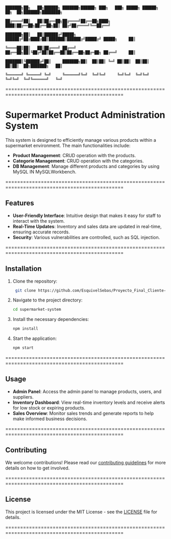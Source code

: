                                                                                           ███████╗██╗   ██╗██████╗ ███████╗██████╗ ███╗   ███╗ █████╗ ██████╗ ██╗  ██╗███████╗████████╗
                                                                                          ██╔════╝██║   ██║██╔══██╗██╔════╝██╔══██╗████╗ ████║██╔══██╗██╔══██╗██║ ██╔╝██╔════╝╚══██╔══╝
                                                                                          ███████╗██║   ██║██████╔╝█████╗  ██████╔╝██╔████╔██║███████║██████╔╝█████╔╝ █████╗     ██║   
                                                                                          ╚════██║██║   ██║██╔═══╝ ██╔══╝  ██╔══██╗██║╚██╔╝██║██╔══██║██╔══██╗██╔═██╗ ██╔══╝     ██║   
                                                                                          ███████║╚██████╔╝██║     ███████╗██║  ██║██║ ╚═╝ ██║██║  ██║██║  ██║██║  ██╗███████╗   ██║   
                                                                                          ╚══════╝ ╚═════╝ ╚═╝     ╚══════╝╚═╝  ╚═╝╚═╝     ╚═╝╚═╝  ╚═╝╚═╝  ╚═╝╚═╝  ╚═╝╚══════╝   ╚═╝   
                                                                                             
==============================================================================================

# Supermarket Product Administration System

This system is designed to efficiently manage various products within a supermarket environment. The main functionalities include:

- **Product Management**: CRUD operation with the products.
- **Categorie Management**: CRUD operation with the categories.
- **DB Management**: Manage different products and categories by using MySQL IN MySQLWorkbench.

==============================================================================================

## Features

- **User-Friendly Interface**: Intuitive design that makes it easy for staff to interact with the system.
- **Real-Time Updates**: Inventory and sales data are updated in real-time, ensuring accurate records.
- **Security**: Various vulnerabilities are controlled, such as SQL injection.

==============================================================================================

## Installation

1. Clone the repository:
    ```bash
     git clone https://github.com/EsquivelSebas/Proyecto_Final_Cliente-servidor/tree/master
    ```
2. Navigate to the project directory:
    ```bash
    cd supermarket-system
    ```
3. Install the necessary dependencies:
    ```bash
    npm install
    ```
4. Start the application:
    ```bash
    npm start
    ```

==============================================================================================

## Usage

- **Admin Panel**: Access the admin panel to manage products, users, and suppliers.
- **Inventory Dashboard**: View real-time inventory levels and receive alerts for low stock or expiring products.
- **Sales Overview**: Monitor sales trends and generate reports to help make informed business decisions.

==============================================================================================

## Contributing

We welcome contributions! Please read our [contributing guidelines](CONTRIBUTING.md) for more details on how to get involved.

==============================================================================================

## License

This project is licensed under the MIT License - see the [LICENSE](LICENSE) file for details.

==============================================================================================
